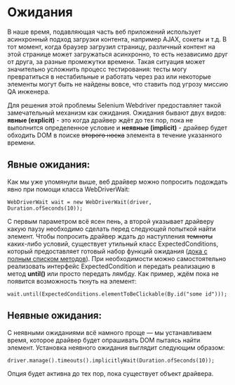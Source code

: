 Ожидания
========
В наше время, подавляющая часть веб приложений использует асинхронный подход загрузки контента, например AJAX, сокеты и
т.д. В тот момент, когда браузер загрузил страницу, различный контент на этой странице может загружаться асинхронно,
то есть независимо друг от друга, за разные промежутки времени. Такая ситуация может значительно усложнить 
процесс тестирования: тесты могу превратиться в нестабильные и работать через раз или некоторые элементы могут быть не 
найдены вовсе, что ставить под угрозу миссию QA инженера.

Для решения этой проблемы Selenium Webdriver предоставляет такой замечательный механизм как ожидания.
Ожидания бывают двух видов: **явные (explicit)** - это когда драйвер ждёт до тех пор, пока не выполнится определенное условие
и **неявные (implicit)** - драйвер будет обходить DOM в поиске ~~второго носка~~ элемента в течение указанного времени.

Явные ожидания:
--------------
Как мы уже упомянули выше, веб драйвер можно попросить подождать явно при помощи класса WebDriverWait:

    WebDriverWait wait = new WebDriverWait(driver, Duration.ofSeconds(10)); 

С первым параметром всё ясен пень, а второй указывает драйверу какую паузу необходимо сделать перед следующей попыткой найти элемент.
Чтобы попросить драйвер ждать до наступления ~~темноты~~ каких-либо условий, существует утильный класс ExpectedConditions, который предоставляет готовый набор функций ожидания
([дока с полным списком методов](https://www.selenium.dev/selenium/docs/api/java/org/openqa/selenium/support/ui/ExpectedConditions.html)).
При необходимости можно самостоятельно реализовать интерфейс ExpectedCondition и передать реализацию в метод **until()** или
просто передать лямбду. Как пример, ждём пока не появится возможность ткнуть на элемент:

    wait.until(ExpectedConditions.elementToBeClickable(By.id("some id")));

Неявные ожидания:
----------------
С неявными ожиданиями всё намного проще — мы устанавливаем время, которое драйвер будет опрашивать DOM пытаясь найти элемент.
Установка неявного ожидания выглядит следующим образом:

    driver.manage().timeouts().implicitlyWait(Duration.ofSeconds(10));

Опция будет активна до тех пор, пока существует объект драйвера.
